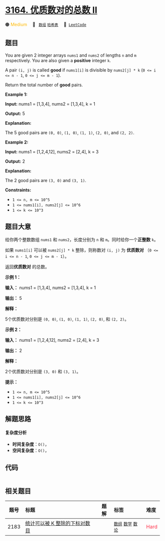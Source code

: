 # [3164. 优质数对的总数 II](https://leetcode.com/problems/find-the-number-of-good-pairs-ii)

🟠 <font color=#ffb800>Medium</font>&emsp; 🔖&ensp; [`数组`](/tag/array.md) [`哈希表`](/tag/hash-table.md)&emsp; 🔗&ensp;[`LeetCode`](https://leetcode.com/problems/find-the-number-of-good-pairs-ii)

## 题目

You are given 2 integer arrays `nums1` and `nums2` of lengths `n` and `m`
respectively. You are also given a **positive** integer `k`.

A pair `(i, j)` is called **good** if `nums1[i]` is divisible by `nums2[j] *
k` (`0 <= i <= n - 1`, `0 <= j <= m - 1`).

Return the total number of **good** pairs.



**Example 1:**

**Input:** nums1 = [1,3,4], nums2 = [1,3,4], k = 1

**Output:** 5

**Explanation:**

The 5 good pairs are `(0, 0)`, `(1, 0)`, `(1, 1)`, `(2, 0)`, and `(2, 2)`.

**Example 2:**

**Input:** nums1 = [1,2,4,12], nums2 = [2,4], k = 3

**Output:** 2

**Explanation:**

The 2 good pairs are `(3, 0)` and `(3, 1)`.



**Constraints:**

  * `1 <= n, m <= 10^5`
  * `1 <= nums1[i], nums2[j] <= 10^6`
  * `1 <= k <= 10^3`


## 题目大意

给你两个整数数组 `nums1` 和 `nums2`，长度分别为 `n` 和 `m`。同时给你一个**正整数** `k`。

如果 `nums1[i]` 可以被 `nums2[j] * k` 整除，则称数对 `(i, j)` 为 **优质数对** （`0 <= i <= n -
1`, `0 <= j <= m - 1`）。

返回**优质数对** 的总数。



**示例 1：**

**输入：** nums1 = [1,3,4], nums2 = [1,3,4], k = 1

**输出：** 5

**解释：**

5个优质数对分别是 `(0, 0)`, `(1, 0)`, `(1, 1)`, `(2, 0)`, 和 `(2, 2)`。

**示例 2：**

**输入：** nums1 = [1,2,4,12], nums2 = [2,4], k = 3

**输出：** 2

**解释：**

2个优质数对分别是 `(3, 0)` 和 `(3, 1)`。



**提示：**

  * `1 <= n, m <= 10^5`
  * `1 <= nums1[i], nums2[j] <= 10^6`
  * `1 <= k <= 10^3`


## 解题思路

#### 复杂度分析

- **时间复杂度**：`O()`，
- **空间复杂度**：`O()`，

## 代码

```javascript

```

## 相关题目

<!-- prettier-ignore -->
| 题号 | 标题 | 题解 | 标签 | 难度 |
| :------: | :------ | :------: | :------ | :------ |
| 2183 | [统计可以被 K 整除的下标对数目](https://leetcode.com/problems/count-array-pairs-divisible-by-k) |  |  [`数组`](/tag/array.md) [`数学`](/tag/math.md) [`数论`](/tag/number-theory.md) | <font color=#ff334b>Hard</font> |